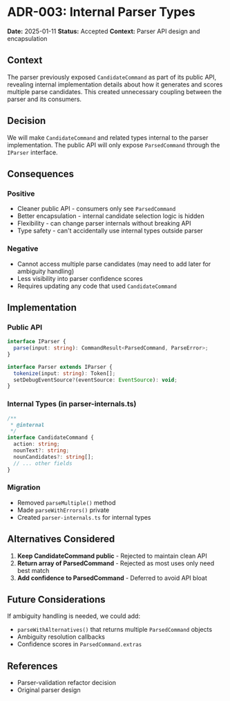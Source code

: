 # ADR-003: Internal Parser Types

**Date:** 2025-01-11
**Status:** Accepted
**Context:** Parser API design and encapsulation

## Context

The parser previously exposed `CandidateCommand` as part of its public API, revealing internal implementation details about how it generates and scores multiple parse candidates. This created unnecessary coupling between the parser and its consumers.

## Decision

We will make `CandidateCommand` and related types internal to the parser implementation. The public API will only expose `ParsedCommand` through the `IParser` interface.

## Consequences

### Positive
- Cleaner public API - consumers only see `ParsedCommand`
- Better encapsulation - internal candidate selection logic is hidden
- Flexibility - can change parser internals without breaking API
- Type safety - can't accidentally use internal types outside parser

### Negative
- Cannot access multiple parse candidates (may need to add later for ambiguity handling)
- Less visibility into parser confidence scores
- Requires updating any code that used `CandidateCommand`

## Implementation

### Public API
```typescript
interface IParser {
  parse(input: string): CommandResult<ParsedCommand, ParseError>;
}

interface Parser extends IParser {
  tokenize(input: string): Token[];
  setDebugEventSource?(eventSource: EventSource): void;
}
```

### Internal Types (in parser-internals.ts)
```typescript
/**
 * @internal
 */
interface CandidateCommand {
  action: string;
  nounText?: string;
  nounCandidates?: string[];
  // ... other fields
}
```

### Migration
- Removed `parseMultiple()` method
- Made `parseWithErrors()` private
- Created `parser-internals.ts` for internal types

## Alternatives Considered

1. **Keep CandidateCommand public** - Rejected to maintain clean API
2. **Return array of ParsedCommand** - Rejected as most uses only need best match
3. **Add confidence to ParsedCommand** - Deferred to avoid API bloat

## Future Considerations

If ambiguity handling is needed, we could add:
- `parseWithAlternatives()` that returns multiple `ParsedCommand` objects
- Ambiguity resolution callbacks
- Confidence scores in `ParsedCommand.extras`

## References
- Parser-validation refactor decision
- Original parser design
